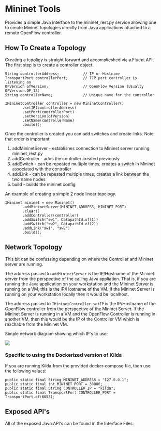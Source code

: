 # Mininet Tools

Provides a simple Java interface to the mininet_rest.py service allowing one to create Mininet topologies directly from Java applications attached to a remote OpenFlow controller.

## How To Create a Topology

Creating a topoligy is straight forward and accomplieshed via a Fluent API.  The  first step is to create a controller object.

```
String controllerAddress;			// IP or Hostname
TransportPort controllerPort;		// TCP port controller is listening on
OFVersion ofVersion;				// OpenFlow Version (Usually OFVersion.OF_13)
String controllerName;				// Unique name for the controller

IMininetController controller = new MininetController()
        .setIP(controllerAddress)
        .setPort(controllerPort)
        .setVersion(ofVersion)
        .setName(controllerName)
        .build();
```

Once the controller is created you can add switches and create links.  Note that order is important:

1. addMininetServer - establishes connection to Mininet server running mininet_rest.py
2. addController - adds the controller created previously
3. addSwitch - can be repeated multiple times; creates a switch in Mininet associated with the controller
4. addLink - can be repeated multiple times; creates a link between the two name nodes
5. build - builds the mininet config

An example of creating a simple 2 node linear topology.

```
IMininet mininet = new Mininet()
        .addMininetServer(MININET_ADDRESS, MININET_PORT)
        .clear()
        .addController(controller)
        .addSwitch("sw1", DatapathId.of(1))
        .addSwitch("sw2", DatapathId.of(2))
        .addLink("sw1", "sw2")
        .build();
```

## Network Topology

This bit can be confussing depending on where the Controller and Mininet server are running.  

The address passed to ```addMininetServer``` is the IP/Hostname of the Mininet server from the perspective of the calling Java appliation.  That is, if you are running the Java application on your workstation and the Mininet Server is running on a VM, this is the IP/Hostname of the VM.  If the Mininet Server is running on your workstation locally then it would be localhost.

The address passed to ```IMininetController.setIP``` is the IP/Hostname of the OpenFlow controller from the perspective of the Mininet Server.  If the Mininet Server is running in a VM and the OpenFlow Controller is running in another VM, then this would be the IP of the Controller VM which is reachable from the Mininet VM.

Simple network diagram showing which IP's to use:

![](Mininet_Rest_Network_Diagram.jpg)

### Specific to using the Dockerized version of Kilda

If you are running Kilda from the provided docker-compose file, then use the following values:

```
public static final String MININET_ADDRESS = "127.0.0.1";
public static final int MININET_PORT = 38080;
public static final String CONTROLLER_IP = "kilda";
public static final TransportPort CONTROLLER_PORT = TransportPort.of(6653);
```

## Exposed API's

All of the exposed Java API's can be found in the Interface Files.
